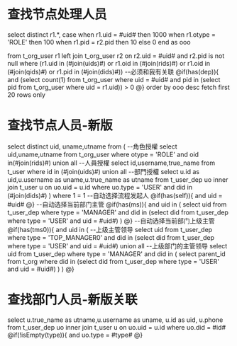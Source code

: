 查找节点处理人员
===
select distinct r1.*,
case when r1.uid = #uid# then 1000
when r1.otype = 'ROLE' then 100
when r1.pid = r2.pid then 10
else 0
end as ooo

from t_org_user r1 
left join t_org_user r2 on r2.uid = #uid# and r2.pid is not null 
where
(r1.uid in (#join(uids)#) or r1.oid in (#join(rids)#) or r1.oid in (#join(qids)#) or r1.pid in (#join(dids)#))
--必须和我有关联
@if(has(dep)){
   and (select count(1) from t_org_user where uid = #uid# and pid in (select pid from t_org_user where uid = r1.uid)) > 0
@}
order by ooo desc
fetch first 20 rows only

查找节点人员-新版
===
select distinct uid, uname,utname from (
--角色授權
select uid,uname,utname from t_org_user where otype = 'ROLE' and oid in(#join(rids)#)
union all
--人員授權
select id,username,true_name from t_user where id in (#join(uids)#)
union all
--部門授權
select  u.id as uid,u.username as uname,u.true_name as utname
from t_user_dep uo 
inner join t_user u on uo.uid = u.id
where uo.type = 'USER' and did in (#join(dids)#)
)
where 1 = 1
--自动选择流程发起人
@if(has(self)){
    and uid = #uid#
@}
--自动选择当前部门主管
@if(has(ms)){
    and uid in (
        select uid from t_user_dep where type = 'MANAGER' and did in (select did from t_user_dep where type = 'USER' and uid = #uid#)
    )
@}
--自动选择当前部门上级主管
@if(has(tms0)){
    and uid in (
        --上级主管领导
        select uid from t_user_dep where type = 'TOP_MANAGER0' and did in (select did from t_user_dep where type = 'USER' and uid = #uid#)
        union all
        --上级部门的主管领导
        select uid from t_user_dep where type = 'MANAGER' and did in (
            select parent_id from t_org where did in (select did from t_user_dep where type = 'USER' and uid = #uid#)
        ) 
    )
@}



查找部门人员-新版关联
===
select u.true_name as utname,u.username as uname, u.id as uid, u.phone
from t_user_dep uo 
inner join t_user u on uo.uid = u.id
where uo.did = #id#
@if(!isEmpty(type)){
and uo.type = #type#
@}